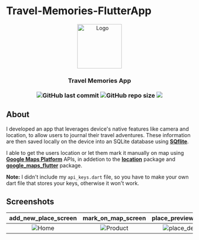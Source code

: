# Travel-Memories-FlutterApp
<p align="center">
<img src="https://user-images.githubusercontent.com/32794378/150840262-234bd33f-cacb-4b2d-b12a-e3c16e3bd2cd.png" alt="Logo" width="120">
</p>

<h3 align="center">Travel Memories App<br><br>
<img alt="GitHub last commit" src="https://img.shields.io/github/last-commit/ISL270/Travel-Memories-FlutterApp">
<img alt="GitHub repo size" src="https://img.shields.io/github/repo-size/ISL270/Travel-Memories-FlutterApp">
<img src="https://visitor-badge.glitch.me/badge?page_id=ISL270.Travel-Memories-FlutterApp&right_color=red&left_text=visitors" /></h3>

## About
I developed an app that leverages device's native features like camera and location, to allow users to journal their travel adventures. These information are then saved locally on the device into an SQLite database using [**SQflite**](https://pub.dev/packages/sqflite).

I able to get the users location or let them mark it manually on map using [**Google Maps Platform**](https://developers.google.com/maps) APIs, in addetion to the [**location**](https://pub.dev/packages/location) package and [**google_maps_flutter**](https://pub.dev/packages/google_maps_flutter) package.

**Note:** I didn't include my `api_keys.dart` file, so you have to make your own dart file that stores your keys, otherwise it won't work.



## Screenshots
| add_new_place_screen | mark_on_map_screen | place_preview_screen | visited_places_screen |
| :---: | :---: | :---: | :---: |
| ![Home](https://user-images.githubusercontent.com/32794378/150840579-74f0c2c9-f77e-46c5-8847-e5624cd05c1f.png) | ![Product](https://user-images.githubusercontent.com/32794378/150840685-e97598a5-40f0-4a5f-8d93-55bd950bb4a1.png) | ![place_details](https://user-images.githubusercontent.com/32794378/150840840-6ae4b33e-051b-41b9-9b13-df048a7c9178.png) | ![visited_places](https://user-images.githubusercontent.com/32794378/150840852-110933b0-7569-4cfe-81a0-685942490257.png)|
